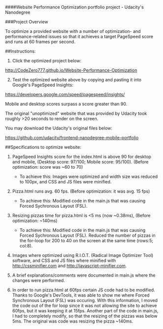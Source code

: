 ####Website Performance Optimization portfolio project - Udacity's Nanodegree

###Project Overview

To optimize a provided website with a number of optimization- and performance-related issues so that it achieves a target PageSpeed score and runs at 60 frames per second.

##Instructions:

1) Click the optimized project below:

http://CodeZero777.github.io/Website-Performance-Optimization

2) Test the optimized website above by copying and pasting it into Google's PageSpeed Insights:

https://developers.google.com/speed/pagespeed/insights/

Mobile and desktop scores surpass a score greater than 90.

The original "unoptimized" website that was provided by Udacity took roughly >20 seconds to render on the screen.

You may download the Udacity's original files below: 

https://github.com/udacity/frontend-nanodegree-mobile-portfolio

##Specifications to optimize website:

1) PageSpeed Insights score for the index.html is above 90 for desktop and mobile, (Desktop score: 97/100; Mobile score: 95/100). (Before optimization: score was ~60 to 70)

    * To achieve this: Images were optimized and width size was reduced to 100px, and CSS and JS files
    were minified.

2) Pizza.html runs avg. 60 fps. (Before optimization: it was avg. 15 fps)

    * To achieve this: Modified code in the main.js that was causing Forced Sychronous Layout (FSL).

3) Resizing pizzas time for pizza.html is <5 ms (now ~0.38ms), (Before optimization: ~140ms)

    * To achieve this: Modified code in the main.js that was causing Forced Sychronous Layout (FSL). 
    Reduced the number of pizzas in the for-loop for 200 to 40 on the screen at the same time (rows:5; col:8).

4) Images where optimized using R.I.O.T. (Radical Image Optimizer Tool) software, and CSS and JS files where minified with http://cssminifier.com and http://javascript-minifier.com.

5) A brief explanations/comments were documented in main.js where the changes were performed.

6) In order to run pizza.html at 60fps certain JS code had to be modified. Thanks to Google's DevTools, it was able to show me where Forced Synchronous Layout (FSL) was occuring. With this information, I moved the code out of the for loop since it was not allowing the site to achieve 60fps, but it was keeping it at 15fps. Another part of the code in main.js, I had to completely modify, so that the resizing of the pizzas was below 5ms. The original was code was resizing the pizza ~140ms.

